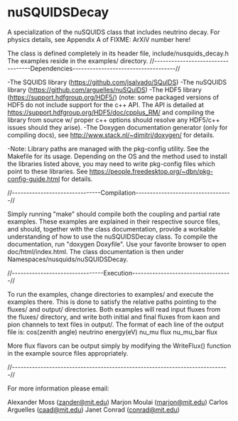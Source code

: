 # nuSQUIDSDecay

A specialization of the nuSQUIDS class that includes neutrino decay.
For physics details, see Appendix A of FIXME: ArXiV number here!

The class is defined completely in its header file, include/nusquids_decay.h
The examples reside in the examples/ directory.
//----------------------------------Dependencies------------------------------------//

-The SQUIDS library (https://github.com/jsalvado/SQuIDS)
-The nuSQUIDS library (https://github.com/arguelles/nuSQuIDS)
-The HDF5 library (https://support.hdfgroup.org/HDF5/)
	(note: some packaged versions of HDF5 do not include support for the
	c++ API. The API is detailed at https://support.hdfgroup.org/HDF5/doc/cpplus_RM/
	and compiling the library from source w/ proper c++ options should 
	resolve any HDF5/c++ issues should they arise).
-The Doxygen documentation generator (only for compiling docs),
	see http://www.stack.nl/~dimitri/doxygen/ for details.

-Note: Library paths are managed with the pkg-config utility. See the Makefile for 
	its usage. Depending on the OS and the method used to install the libraries
	listed above, you may need to write pkg-config files which point to these 
	libraries. See https://people.freedesktop.org/~dbn/pkg-config-guide.html
	for details.

//-------------------------------Compilation----------------------------------//

Simply running "make" should compile both the coupling and partial rate examples.
These examples are explained in their respective source files, and should, together
with the class documentation, provide a workable understanding of how to use 
the nuSQUIDSDecay class. To compile the documentation, run "doxygen Doxyfile".
Use your favorite browser to open doc/html/index.html. The class documentation
is then under Namespaces/nusquids/nuSQUIDSDecay.

//--------------------------------Execution-----------------------------------//

To run the examples, change directories to examples/ and execute the examples
there. This is done to satisfy the relative paths pointing to the fluxes/
and output/ directories. Both examples will read input fluxes from the fluxes/
directory, and write both initial and final fluxes from kaon and pion channels
to text files in output/. 
The format of each line of the output file is:
cos(zenith angle)   neutrino energy(eV)   nu_mu flux   nu_mu_bar flux

More flux flavors can be output simply by modifying the WriteFlux() function
in the example source files appropriately.

//----------------------------------------------------------------------------//

For more information please email:

Alexander Moss (zander@mit.edu)
Marjon Moulai (marjon@mit.edu)
Carlos Arguelles (caad@mit.edu)
Janet Conrad (conrad@mit.edu)
